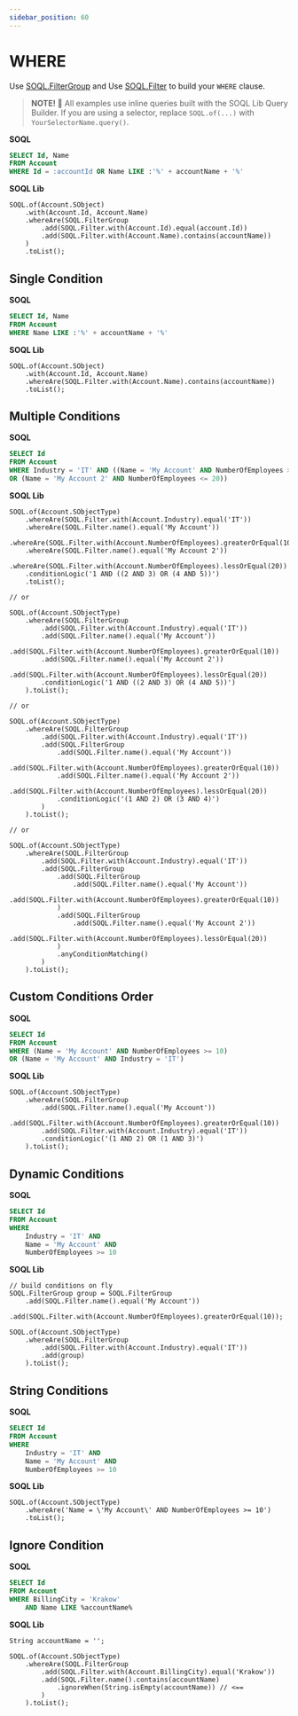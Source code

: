```yaml
---
sidebar_position: 60
---
```


# WHERE

Use [SOQL.FilterGroup](../api/soql-filters-group.md) and Use [SOQL.Filter](../api/soql-filter.md) to build your `WHERE` clause.

> **NOTE! 🚨**
> All examples use inline queries built with the SOQL Lib Query Builder.
> If you are using a selector, replace `SOQL.of(...)` with `YourSelectorName.query()`.

**SOQL**

```sql
SELECT Id, Name
FROM Account
WHERE Id = :accountId OR Name LIKE :'%' + accountName + '%'
```

**SOQL Lib**

```apex
SOQL.of(Account.SObject)
    .with(Account.Id, Account.Name)
    .whereAre(SOQL.FilterGroup
        .add(SOQL.Filter.with(Account.Id).equal(account.Id))
        .add(SOQL.Filter.with(Account.Name).contains(accountName))
    )
    .toList();
```

## Single Condition

**SOQL**

```sql
SELECT Id, Name
FROM Account
WHERE Name LIKE :'%' + accountName + '%'
```

**SOQL Lib**

```apex
SOQL.of(Account.SObject)
    .with(Account.Id, Account.Name)
    .whereAre(SOQL.Filter.with(Account.Name).contains(accountName))
    .toList();
```

## Multiple Conditions

**SOQL**

```sql
SELECT Id
FROM Account
WHERE Industry = 'IT' AND ((Name = 'My Account' AND NumberOfEmployees >= 10)
OR (Name = 'My Account 2' AND NumberOfEmployees <= 20))
```

**SOQL Lib**

```apex
SOQL.of(Account.SObjectType)
    .whereAre(SOQL.Filter.with(Account.Industry).equal('IT'))
    .whereAre(SOQL.Filter.name().equal('My Account'))
    .whereAre(SOQL.Filter.with(Account.NumberOfEmployees).greaterOrEqual(10))
    .whereAre(SOQL.Filter.name().equal('My Account 2'))
    .whereAre(SOQL.Filter.with(Account.NumberOfEmployees).lessOrEqual(20))
    .conditionLogic('1 AND ((2 AND 3) OR (4 AND 5))')
    .toList();

// or

SOQL.of(Account.SObjectType)
    .whereAre(SOQL.FilterGroup
        .add(SOQL.Filter.with(Account.Industry).equal('IT'))
        .add(SOQL.Filter.name().equal('My Account'))
        .add(SOQL.Filter.with(Account.NumberOfEmployees).greaterOrEqual(10))
        .add(SOQL.Filter.name().equal('My Account 2'))
        .add(SOQL.Filter.with(Account.NumberOfEmployees).lessOrEqual(20))
        .conditionLogic('1 AND ((2 AND 3) OR (4 AND 5))')
    ).toList();

// or

SOQL.of(Account.SObjectType)
    .whereAre(SOQL.FilterGroup
        .add(SOQL.Filter.with(Account.Industry).equal('IT'))
        .add(SOQL.FilterGroup
            .add(SOQL.Filter.name().equal('My Account'))
            .add(SOQL.Filter.with(Account.NumberOfEmployees).greaterOrEqual(10))
            .add(SOQL.Filter.name().equal('My Account 2'))
            .add(SOQL.Filter.with(Account.NumberOfEmployees).lessOrEqual(20))
            .conditionLogic('(1 AND 2) OR (3 AND 4)')
        )
    ).toList();

// or

SOQL.of(Account.SObjectType)
    .whereAre(SOQL.FilterGroup
        .add(SOQL.Filter.with(Account.Industry).equal('IT'))
        .add(SOQL.FilterGroup
            .add(SOQL.FilterGroup
                .add(SOQL.Filter.name().equal('My Account'))
                .add(SOQL.Filter.with(Account.NumberOfEmployees).greaterOrEqual(10))
            )
            .add(SOQL.FilterGroup
                .add(SOQL.Filter.name().equal('My Account 2'))
                .add(SOQL.Filter.with(Account.NumberOfEmployees).lessOrEqual(20))
            )
            .anyConditionMatching()
        )
    ).toList();
```

## Custom Conditions Order

**SOQL**

```sql
SELECT Id
FROM Account
WHERE (Name = 'My Account' AND NumberOfEmployees >= 10)
OR (Name = 'My Account' AND Industry = 'IT')
```

**SOQL Lib**

```apex
SOQL.of(Account.SObjectType)
    .whereAre(SOQL.FilterGroup
        .add(SOQL.Filter.name().equal('My Account'))
        .add(SOQL.Filter.with(Account.NumberOfEmployees).greaterOrEqual(10))
        .add(SOQL.Filter.with(Account.Industry).equal('IT'))
        .conditionLogic('(1 AND 2) OR (1 AND 3)')
    ).toList();
```

## Dynamic Conditions

**SOQL**

```sql
SELECT Id
FROM Account
WHERE
    Industry = 'IT' AND
    Name = 'My Account' AND
    NumberOfEmployees >= 10
```

**SOQL Lib**

```apex
// build conditions on fly
SOQL.FilterGroup group = SOQL.FilterGroup
    .add(SOQL.Filter.name().equal('My Account'))
    .add(SOQL.Filter.with(Account.NumberOfEmployees).greaterOrEqual(10));

SOQL.of(Account.SObjectType)
    .whereAre(SOQL.FilterGroup
        .add(SOQL.Filter.with(Account.Industry).equal('IT'))
        .add(group)
    ).toList();
```

## String Conditions

**SOQL**

```sql
SELECT Id
FROM Account
WHERE
    Industry = 'IT' AND
    Name = 'My Account' AND
    NumberOfEmployees >= 10
```

**SOQL Lib**

```apex
SOQL.of(Account.SObjectType)
    .whereAre('Name = \'My Account\' AND NumberOfEmployees >= 10')
    .toList();
```

## Ignore Condition

**SOQL**

```sql
SELECT Id
FROM Account
WHERE BillingCity = 'Krakow'
    AND Name LIKE %accountName%
```

**SOQL Lib**

```apex
String accountName = '';

SOQL.of(Account.SObjectType)
    .whereAre(SOQL.FilterGroup
        .add(SOQL.Filter.with(Account.BillingCity).equal('Krakow'))
        .add(SOQL.Filter.name().contains(accountName)
            .ignoreWhen(String.isEmpty(accountName)) // <==
        )
    ).toList();
```
